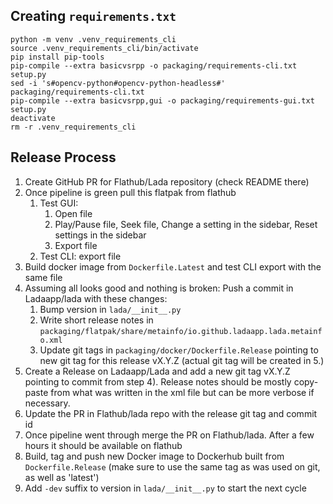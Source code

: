 ## Creating `requirements.txt`
```shell
python -m venv .venv_requirements_cli
source .venv_requirements_cli/bin/activate
pip install pip-tools
pip-compile --extra basicvsrpp -o packaging/requirements-cli.txt setup.py
sed -i 's#opencv-python#opencv-python-headless#' packaging/requirements-cli.txt
pip-compile --extra basicvsrpp,gui -o packaging/requirements-gui.txt setup.py
deactivate
rm -r .venv_requirements_cli
```

## Release Process
1. Create GitHub PR for Flathub/Lada repository (check README there)
2. Once pipeline is green pull this flatpak from flathub
   1. Test GUI: 
        1. Open file
        2. Play/Pause file, Seek file, Change a setting in the sidebar, Reset settings in the sidebar
        3. Export file
   2. Test CLI: export file
3. Build docker image from `Dockerfile.Latest` and test CLI export with the same file
4. Assuming all looks good and nothing is broken: Push a commit in Ladaapp/lada with these changes:
    1. Bump version in `lada/__init__.py`
    2. Write short release notes in `packaging/flatpak/share/metainfo/io.github.ladaapp.lada.metainfo.xml`
    3. Update git tags in `packaging/docker/Dockerfile.Release` pointing to new git tag for this release vX.Y.Z (actual git tag will be created in 5.)
5. Create a Release on Ladaapp/Lada and add a new git tag vX.Y.Z pointing to commit from step 4). Release notes should be mostly copy-paste from what was written in the xml file but can be more verbose if necessary.
6. Update the PR in Flathub/lada repo with the release git tag and commit id
7. Once pipeline went through merge the PR on Flathub/lada. After a few hours it should be available on flathub
8. Build, tag and push new Docker image to Dockerhub built from `Dockerfile.Release` (make sure to use the same tag as was used on git, as well as 'latest')
9. Add `-dev` suffix to version in `lada/__init__.py` to start the next cycle